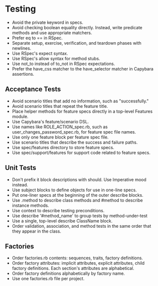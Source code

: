 Testing
=======
* Avoid the private keyword in specs.
* Avoid checking boolean equality directly. Instead, write predicate
  methods and use appropriate matchers.
* Prefer eq to == in RSpec.
* Separate setup, exercise, verification, and teardown phases with
  newlines.
* Use RSpec's expect syntax.
* Use RSpec's allow syntax for method stubs.
* Use not_to instead of to_not in RSpec expectations.
* Prefer the have_css matcher to the have_selector matcher in Capybara
  assertions.

Acceptance Tests
----------------
* Avoid scenario titles that add no information, such as "successfully."
* Avoid scenario titles that repeat the feature title.
* Place helper methods for feature specs directly in a top-level Features module.
* Use Capybara's feature/scenario DSL.
* Use names like ROLE_ACTION_spec.rb, such as user_changes_password_spec.rb, for feature spec file names.
* Use only one feature block per feature spec file.
* Use scenario titles that describe the success and failure paths.
* Use spec/features directory to store feature specs.
* Use spec/support/features for support code related to feature specs.

Unit Tests
----------
* Don't prefix it block descriptions with should. Use Imperative mood instead.
* Use subject blocks to define objects for use in one-line specs.
* Put one-liner specs at the beginning of the outer describe blocks.
* Use .method to describe class methods and #method to describe instance methods.
* Use context to describe testing preconditions.
* Use describe '#method_name' to group tests by method-under-test
* Use a single, top-level describe ClassName block.
* Order validation, association, and method tests in the same order that they appear in the class.

Factories
---------
* Order factories.rb contents: sequences, traits, factory definitions.
* Order factory attributes: implicit attributes, explicit attributes, child factory definitions. Each section's attributes are alphabetical.
* Order factory definitions alphabetically by factory name.
* Use one factories.rb file per project.

